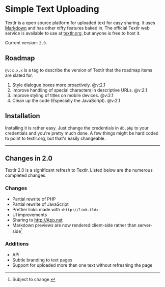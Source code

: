 # Simple Text Uploading

Textlr is a open source platform for uploaded text for easy sharing. It uses [Markdown](http://daringfireball.net/projects/markdown/) and has other nifty features baked in. The official Textlr web service is available to use at [textlr.org](http://textlr.org/), but anyone is free to host it.

Current version: `2.0`.

## Roadmap

`@v:x.x.x` is a tag to describe the version of Textlr that the roadmap items are slated for.

1. Style dialogue boxes more proactively. @v:2.1
2. Improve handling of special characters in descriptive URLs. @v:2.1
3. Improve styling of titles on mobile devices. @v:2.1
4. Clean up the code (Especially the JavaScript). @v:2.1

## Installation

Installing it is rather easy. Just change the credentials in `db.php` to your credentials and you're pretty much done. A few things might be hard coded to point to textlr.org, but that's easily changeable.

___________


## Changes in 2.0

Textlr 2.0 is a significant refresh to Textlr. Listed below are the numerous completed changes.

### Changes
* Partial rewrite of PHP
* Partial rewrite of JavaScript
* Prettier links made with `<http://link.tld>`
* UI improvements
* Sharing to <http://App.net>
* Markdown previews are now rendered client-side rather than server-side[^1]

### Additions
* API
* Subtle branding to text pages
* Support for uploaded more than one text without refreshing the page


[^1]: Subject to change.